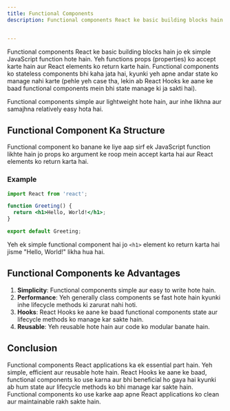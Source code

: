 ```yaml
---
title: Functional Components
description: Functional components React ke basic building blocks hain jo ek simple JavaScript function hote hain. Yeh functions props (properties) ko accept karte hain aur React elements ko return karte hain.


---
```

Functional components React ke basic building blocks hain jo ek simple JavaScript function hote hain. Yeh functions props (properties) ko accept karte hain aur React elements ko return karte hain. Functional components ko stateless components bhi kaha jata hai, kyunki yeh apne andar state ko manage nahi karte (pehle yeh case tha, lekin ab React Hooks ke aane ke baad functional components mein bhi state manage ki ja sakti hai).

Functional components simple aur lightweight hote hain, aur inhe likhna aur samajhna relatively easy hota hai.

## Functional Component Ka Structure
Functional component ko banane ke liye aap sirf ek JavaScript function likhte hain jo props ko argument ke roop mein accept karta hai aur React elements ko return karta hai.

### Example
```jsx
import React from 'react';

function Greeting() {
  return <h1>Hello, World!</h1>;
}

export default Greeting;
```

Yeh ek simple functional component hai jo `<h1>` element ko return karta hai jisme "Hello, World!" likha hua hai.




## Functional Components ke Advantages
1. **Simplicity**: Functional components simple aur easy to write hote hain.
2. **Performance**: Yeh generally class components se fast hote hain kyunki inhe lifecycle methods ki zarurat nahi hoti.
3. **Hooks**: React Hooks ke aane ke baad functional components state aur lifecycle methods ko manage kar sakte hain.
4. **Reusable**: Yeh reusable hote hain aur code ko modular banate hain.

## Conclusion
Functional components React applications ka ek essential part hain. Yeh simple, efficient aur reusable hote hain. React Hooks ke aane ke baad, functional components ko use karna aur bhi beneficial ho gaya hai kyunki ab hum state aur lifecycle methods ko bhi manage kar sakte hain. Functional components ko use karke aap apne React applications ko clean aur maintainable rakh sakte hain.